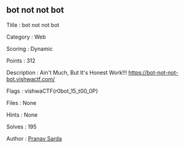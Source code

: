 ## bot not not bot

Title : bot not not bot

Category : Web

Scoring : Dynamic

Points : 312

Description : Ain't Much, But It's Honest Work!!!
https://bot-not-not-bot.vishwactf.com/

Flags : vishwaCTF{r0bot_15_t00_0P}

Files : None

Hints : None

Solves : 195

Author : <a href="https://github.com/PranavSarda">Pranav Sarda</a>
